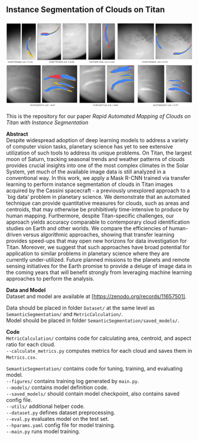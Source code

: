 <h2>Instance Segmentation of Clouds on Titan</h2>

![Header Figure](/assets/iou_compare7.png)


This is the repository for our paper _Rapid Automated Mapping of Clouds on Titan with Instance Segmentation_

**Abstract** <br>
Despite widespread adoption of deep learning models to address a variety of computer vision tasks, planetary science has yet to see extensive utilization of such tools to address its unique problems. On Titan, the largest moon of Saturn, tracking seasonal trends and weather patterns of clouds provides crucial insights into one of the most complex climates in the Solar System, yet much of the available image data is still analyzed in a conventional way. In this work, we apply a Mask R-CNN trained via transfer learning to perform instance segmentation of clouds in Titan images acquired by the Cassini spacecraft - a previously unexplored approach to a `big data' problem in planetary science. We demonstrate that an automated technique can provide quantitative measures for clouds, such as areas and centroids, that may otherwise be prohibitively time-intensive to produce by human mapping. Furthermore, despite Titan-specific challenges, our approach yields accuracy comparable to contemporary cloud identification studies on Earth and other worlds. We compare the efficiencies of human-driven versus algorithmic approaches, showing that transfer learning provides speed-ups that may open new horizons for data investigation for Titan. Moreover, we suggest that such approaches have broad potential for application to similar problems in planetary science where they are currently under-utilized. Future planned missions to the planets and remote sensing initiatives for the Earth promise to provide a deluge of image data in the coming years that will benefit strongly from leveraging machine learning approaches to perform the analysis.

**Data and Model** <br>
Dataset and model are available at [https://zenodo.org/records/11657501]. 

Data should be placed in folder `Dataset/` at the same level as `SemanticSegmentation/` and `MetricCalculation/`. <br>
Model should be placed in folder `SemanticSegmentation/saved_models/`. <br>

**Code** <br>
`MetricCalculation/` contains code for calculating area, centroid, and aspect ratio for each cloud. <br>
`--calculate_metrics.py` computes metrics for each cloud and saves them in `Metrics.csv`.

`SemanticSegmentation/` contains code for tuning, training, and evaluating model. <br>
`--figures/` contains training log generated by `main.py`. <br>
`--models/` contains model definition code. <br>
`--saved_models/` should contain model checkpoint, also contains saved config file.<br>
`--utils/` additional helper code. <br>
`--dataset.py` defines dataset preprocessing. <br>
`--eval.py` evaluates model on the test set. <br>
`--hparams.yaml` config file for model training. <br>
`--main.py` runs model training. <br>
